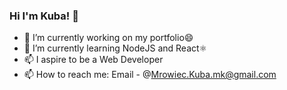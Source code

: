 ### Hi I'm Kuba! 👋


- 🔭 I’m currently working on my portfolio😄
- 🌱 I’m currently learning NodeJS and React⚛️
- 📫 I aspire to be a Web Developer 
- 📫 How to reach me: Email - @Mrowiec.Kuba.mk@gmail.com
<!--
- 👯 I’m looking to collaborate on ...
- 🤔 I’m looking for help with ...
- 💬 Ask me about ...
- 📫 How to reach me: ...
- 😄 Pronouns: ...
- ⚡ Fun fact: ...
-->

